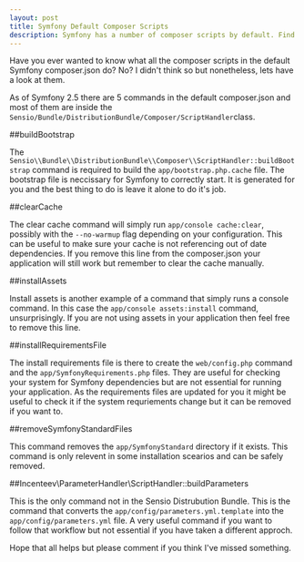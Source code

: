 ```yaml
---
layout: post
title: Symfony Default Composer Scripts
description: Symfony has a number of composer scripts by default. Find out what they do
---
```


Have you ever wanted to know what all the composer scripts in the default Symfony composer.json do? No? I didn't think so but nonetheless, lets have a look at them. 

As of Symfony 2.5 there are 5 commands in the default composer.json and most of them are inside the `Sensio/Bundle/DistributionBundle/Composer/ScriptHandler`class. 

##buildBootstrap 

The `Sensio\\Bundle\\DistributionBundle\\Composer\\ScriptHandler::buildBootstrap` command is required to build the `app/bootstrap.php.cache` file. The bootstrap file is neccissary for Symfony to correctly start. It is generated for you and the best thing to do is leave it alone to do it's job.

##clearCache 

The clear cache command will simply run `app/console cache:clear`, possibly with the `--no-warmup` flag depending on your configuration. This can be useful to make sure your cache is not referencing out of date dependencies. If you remove this line from the composer.json your application will still work but remember to clear the cache manually. 

##installAssets

Install assets is another example of a command that simply runs a console command. In this case the `app/console assets:install` command, unsurprisingly. If you are not using assets in your application then feel free to remove this line.

##installRequirementsFile

The install requirements file is there to create the `web/config.php` command and the `app/SymfonyRequirements.php` files. They are useful for checking your system for Symfony dependencies but are not essential for running your application. As the requirements files are updated for you it might be useful to check it if the system requriements change but it can be removed if you want to.

##removeSymfonyStandardFiles

This command removes the `app/SymfonyStandard` directory if it exists. This command is only relevent in some installation scearios and can be safely removed.

##Incenteev\\ParameterHandler\\ScriptHandler::buildParameters

This is the only command not in the Sensio Distrubution Bundle. This is the command that converts the `app/config/parameters.yml.template` into the `app/config/parameters.yml` file. A very useful command if you want to follow that workflow but not essential if you have taken a different approch.

Hope that all helps but please comment if you think I've missed something.